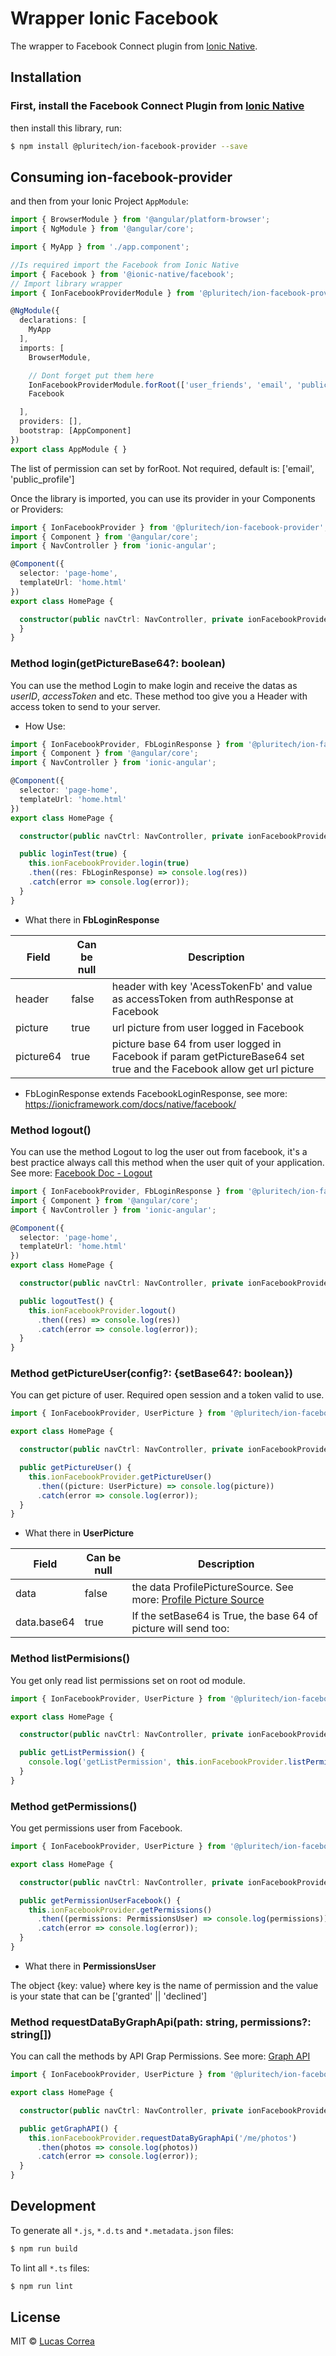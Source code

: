 # Wrapper Ionic Facebook
The wrapper to Facebook Connect plugin from [Ionic Native](https://ionicframework.com/docs/native/facebook/).

## Installation

### First, install the Facebook Connect Plugin from [Ionic Native](https://ionicframework.com/docs/native/facebook/)

then install this library, run:

```bash
$ npm install @pluritech/ion-facebook-provider --save
```

## Consuming ion-facebook-provider

and then from your Ionic Project `AppModule`:

```typescript
import { BrowserModule } from '@angular/platform-browser';
import { NgModule } from '@angular/core';

import { MyApp } from './app.component';

//Is required import the Facebook from Ionic Native
import { Facebook } from '@ionic-native/facebook';
// Import library wrapper 
import { IonFacebookProviderModule } from '@pluritech/ion-facebook-provider';

@NgModule({
  declarations: [
    MyApp
  ],
  imports: [
    BrowserModule,

    // Dont forget put them here
    IonFacebookProviderModule.forRoot(['user_friends', 'email', 'public_profile']),
    Facebook

  ],
  providers: [],
  bootstrap: [AppComponent]
})
export class AppModule { }
```

The list of permission can set by forRoot. Not required, default is: ['email', 'public_profile']

Once the library is imported, you can use its provider in your Components or Providers:
```typescript
import { IonFacebookProvider } from '@pluritech/ion-facebook-provider';
import { Component } from '@angular/core';
import { NavController } from 'ionic-angular';

@Component({
  selector: 'page-home',
  templateUrl: 'home.html'
})
export class HomePage {

  constructor(public navCtrl: NavController, private ionFacebookProvider: IonFacebookProvider) {
  }
}
```

### Method login(getPictureBase64?: boolean)
You can use the method Login to make login and receive the datas as *userID*, *accessToken* and etc. These method too give you a Header with access token to send to your server.

- How Use:
```typescript
import { IonFacebookProvider, FbLoginResponse } from '@pluritech/ion-facebook-provider';
import { Component } from '@angular/core';
import { NavController } from 'ionic-angular';

@Component({
  selector: 'page-home',
  templateUrl: 'home.html'
})
export class HomePage {

  constructor(public navCtrl: NavController, private ionFacebookProvider: IonFacebookProvider) { }

  public loginTest(true) {
    this.ionFacebookProvider.login(true)
    .then((res: FbLoginResponse) => console.log(res))
    .catch(error => console.log(error));
  }
}
```
- What there in **FbLoginResponse**

 Field | Can be null | Description
------ | ----------- | ----------- 
header | false | header with key 'AcessTokenFb' and value as accessToken from authResponse at Facebook
picture| true | url picture from user logged in Facebook
picture64 | true | picture base 64 from user logged in Facebook if param getPictureBase64 set true and the Facebook allow get url picture

* FbLoginResponse extends FacebookLoginResponse, see more: https://ionicframework.com/docs/native/facebook/


### Method logout()
You can use the method Logout to log the user out from facebook, it's a best practice always call this method when the user quit of your application. See more: [Facebook Doc - Logout](https://developers.facebook.com/docs/reference/javascript/FB.logout)
```typescript
import { IonFacebookProvider, FbLoginResponse } from '@pluritech/ion-facebook-provider';
import { Component } from '@angular/core';
import { NavController } from 'ionic-angular';

@Component({
  selector: 'page-home',
  templateUrl: 'home.html'
})
export class HomePage {

  constructor(public navCtrl: NavController, private ionFacebookProvider: IonFacebookProvider) { }

  public logoutTest() {
    this.ionFacebookProvider.logout()
      .then((res) => console.log(res))
      .catch(error => console.log(error));
  }
}
```


### Method getPictureUser(config?: {setBase64?: boolean})
You can get picture of user. Required open session and a token valid to use.
```typescript
import { IonFacebookProvider, UserPicture } from '@pluritech/ion-facebook-provider';

export class HomePage {

  constructor(public navCtrl: NavController, private ionFacebookProvider: IonFacebookProvider) { }

  public getPictureUser() {
    this.ionFacebookProvider.getPictureUser()
      .then((picture: UserPicture) => console.log(picture))
      .catch(error => console.log(error));
  }
}
```
- What there in **UserPicture**

 Field | Can be null | Description
------ | ----------- | ----------- 
data | false | the data ProfilePictureSource. See more: [Profile Picture Source](https://developers.facebook.com/docs/graph-api/reference/profile-picture-source/)
data.base64 | true | If the setBase64 is True, the base 64 of picture will send too:


### Method listPermisions()
You get only read list permissions set on root od module.

```typescript
import { IonFacebookProvider, UserPicture } from '@pluritech/ion-facebook-provider';

export class HomePage {

  constructor(public navCtrl: NavController, private ionFacebookProvider: IonFacebookProvider) { }

  public getListPermission() {
    console.log('getListPermission', this.ionFacebookProvider.listPermisions());
  }
}
```


### Method getPermissions()
You get permissions user from Facebook.

```typescript
import { IonFacebookProvider, UserPicture } from '@pluritech/ion-facebook-provider';

export class HomePage {

  constructor(public navCtrl: NavController, private ionFacebookProvider: IonFacebookProvider) { }

  public getPermissionUserFacebook() {
    this.ionFacebookProvider.getPermissions()
      .then((permissions: PermissionsUser) => console.log(permissions))
      .catch(error => console.log(error));
  }
}
```
- What there in **PermissionsUser**

The object {key: value} where key is the name of permission and the value is your state that can be ['granted' || 'declined'] 

### Method requestDataByGraphApi(path: string, permissions?: string[])
You can call the methods by API Grap Permissions. See more: [Graph API](https://developers.facebook.com/docs/graph-api)
```typescript
import { IonFacebookProvider, UserPicture } from '@pluritech/ion-facebook-provider';

export class HomePage {

  constructor(public navCtrl: NavController, private ionFacebookProvider: IonFacebookProvider) { }

  public getGraphAPI() {
    this.ionFacebookProvider.requestDataByGraphApi('/me/photos')
      .then(photos => console.log(photos))
      .catch(error => console.log(error));
  }
}
```

## Development

To generate all `*.js`, `*.d.ts` and `*.metadata.json` files:

```bash
$ npm run build
```

To lint all `*.ts` files:

```bash
$ npm run lint
```

## License

MIT © [Lucas Correa](mailto:lucasccorrea@gmail.com)
